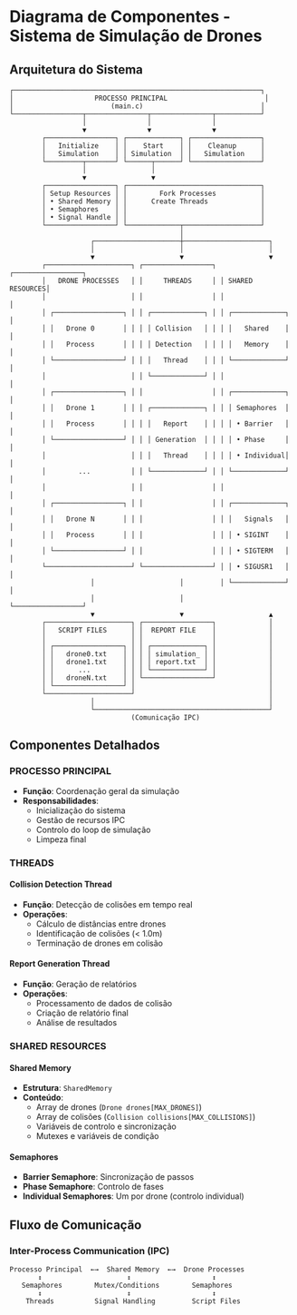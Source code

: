 # Diagrama de Componentes - Sistema de Simulação de Drones

## Arquitetura do Sistema

```
┌─────────────────────────────────────────────────────────────┐
│                    PROCESSO PRINCIPAL                        │
│                        (main.c)                             │
└─────────────────┬───────────────┬───────────────┬───────────┘
                  │               │               │
                  ▼               ▼               ▼
        ┌─────────────────┐ ┌─────────────┐ ┌─────────────────┐
        │   Initialize    │ │    Start    │ │    Cleanup      │
        │   Simulation    │ │ Simulation  │ │   Simulation    │
        └─────────┬───────┘ └──────┬──────┘ └─────────────────┘
                  │                │
                  ▼                ▼
        ┌─────────────────┐ ┌─────────────────────────────────┐
        │ Setup Resources │ │        Fork Processes           │
        │ • Shared Memory │ │      Create Threads             │
        │ • Semaphores    │ │                                 │
        │ • Signal Handle │ │                                 │
        └─────────────────┘ └─────────────┬───────────────────┘
                                          │
                    ┌─────────────────────┼─────────────────────┐
                    │                     │                     │
                    ▼                     ▼                     ▼
        ┌─────────────────────┐ ┌─────────────────┐ ┌─────────────────┐
        │   DRONE PROCESSES   │ │     THREADS     │ │ SHARED RESOURCES│
        │                     │ │                 │ │                 │
        │ ┌─────────────────┐ │ │ ┌─────────────┐ │ │ ┌─────────────┐ │
        │ │   Drone 0       │ │ │ │ Collision   │ │ │ │   Shared    │ │
        │ │   Process       │ │ │ │ Detection   │ │ │ │   Memory    │ │
        │ └─────────────────┘ │ │ │   Thread    │ │ │ └─────────────┘ │
        │                     │ │ └─────────────┘ │ │                 │
        │ ┌─────────────────┐ │ │                 │ │ ┌─────────────┐ │
        │ │   Drone 1       │ │ │ ┌─────────────┐ │ │ │ Semaphores  │ │
        │ │   Process       │ │ │ │   Report    │ │ │ │ • Barrier   │ │
        │ └─────────────────┘ │ │ │ Generation  │ │ │ │ • Phase     │ │
        │                     │ │ │   Thread    │ │ │ │ • Individual│ │
        │        ...          │ │ └─────────────┘ │ │ └─────────────┘ │
        │                     │ │                 │ │                 │
        │ ┌─────────────────┐ │ │                 │ │ ┌─────────────┐ │
        │ │   Drone N       │ │ │                 │ │ │   Signals   │ │
        │ │   Process       │ │ │                 │ │ │ • SIGINT    │ │
        │ └─────────────────┘ │ │                 │ │ │ • SIGTERM   │ │
        └─────────────────────┘ └─────────────────┘ │ │ • SIGUSR1   │ │
                    │                     │         │ └─────────────┘ │
                    │                     │         └─────────────────┘
                    ▼                     ▼                     ▲
        ┌─────────────────────┐ ┌─────────────────┐             │
        │   SCRIPT FILES      │ │  REPORT FILE    │             │
        │                     │ │                 │             │
        │ ┌─────────────────┐ │ │ ┌─────────────┐ │             │
        │ │   drone0.txt    │ │ │ │ simulation_ │ │             │
        │ │   drone1.txt    │ │ │ │ report.txt  │ │             │
        │ │      ...        │ │ │ └─────────────┘ │             │
        │ │   droneN.txt    │ │ └─────────────────┘             │
        │ └─────────────────┘ │                                 │
        └─────────────────────┘                                 │
                    │                                           │
                    └───────────────────────────────────────────┘
                              (Comunicação IPC)
```

## Componentes Detalhados

### **PROCESSO PRINCIPAL**
- **Função**: Coordenação geral da simulação
- **Responsabilidades**:
  - Inicialização do sistema
  - Gestão de recursos IPC
  - Controlo do loop de simulação
  - Limpeza final

### **THREADS**
#### **Collision Detection Thread**
- **Função**: Detecção de colisões em tempo real
- **Operações**:
  - Cálculo de distâncias entre drones
  - Identificação de colisões (< 1.0m)
  - Terminação de drones em colisão

#### **Report Generation Thread**
- **Função**: Geração de relatórios
- **Operações**:
  - Processamento de dados de colisão
  - Criação de relatório final
  - Análise de resultados

### **SHARED RESOURCES**
#### **Shared Memory**
- **Estrutura**: `SharedMemory`
- **Conteúdo**:
  - Array de drones (`Drone drones[MAX_DRONES]`)
  - Array de colisões (`Collision collisions[MAX_COLLISIONS]`)
  - Variáveis de controlo e sincronização
  - Mutexes e variáveis de condição

#### **Semaphores**
- **Barrier Semaphore**: Sincronização de passos
- **Phase Semaphore**: Controlo de fases
- **Individual Semaphores**: Um por drone (controlo individual)

## Fluxo de Comunicação

### **Inter-Process Communication (IPC)**
```
Processo Principal  ←→  Shared Memory  ←→  Drone Processes
       ↕                     ↕                    ↕
   Semaphores        Mutex/Conditions        Semaphores
       ↕                     ↕                    ↕
    Threads          Signal Handling         Script Files
```


